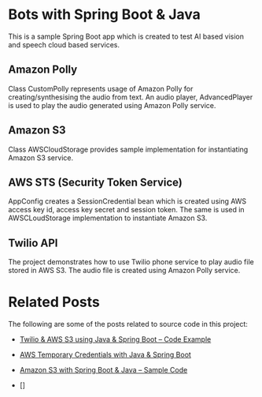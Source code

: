 # Bots with Spring Boot & Java

This is a sample Spring Boot app which is created to test AI based vision and speech cloud based services. 

## Amazon Polly

Class CustomPolly represents usage of Amazon Polly for creating/synthesising the audio from text. An audio player, AdvancedPlayer is used to play the audio generated using Amazon Polly service.

## Amazon S3 

Class AWSCloudStorage provides sample implementation for instantiating Amazon S3 service. 

## AWS STS (Security Token Service)

AppConfig creates a SessionCredential bean which is created using AWS access key id, access key secret and session token. The same is used in AWSCLoudStorage implementation to instantiate Amazon S3.

## Twilio API

The project demonstrates how to use Twilio phone service to play audio file stored in AWS S3. The audio file is created using Amazon Polly service.



# Related Posts

The following are some of the posts related to source code in this project:
* [Twilio & AWS S3 using Java & Spring Boot – Code Example](https://vitalflux.com/twilio-aws-s3-using-java-spring-boot-code-example/)
* [AWS Temporary Credentials with Java & Spring Boot](https://vitalflux.com/aws-temporary-credentials-java-spring-boot/)
* [Amazon S3 with Spring Boot & Java – Sample Code](https://vitalflux.com/amazon-s3-spring-boot-java-sample-code/)

* []
